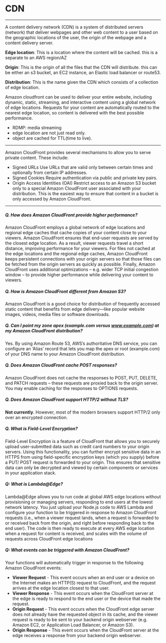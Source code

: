 # CDN
---

A content delivery network (CDN) is a system of distributed servers (network) that deliver webpages and other web content to a user based on the geographic locations of the user, the origin of the webpage and a content delivery server.

**Edge location**: This is a location where the content will be cached. this is a separate to an AWS region/AZ

**Origin**: This is the origin of all the files that the CDN will distribute. this can be either an s3 bucket, an EC2 instance, an Elastic load balancer or route53.

**Distribution**: This is the name given the CDN which consists of a collection of edge location.

Amazon cloudfront can be used to deliver your entire website, including dynamic, static, streaming, and interactive content using a global network of edge locations. Requests for your content are automatically routed to the nearest edge location, so content is delivered with the best possible performance.


- RDMP: media streaming
- edge location are not just read only.
- object are cached for TTL(time to live).

-----

Amazon CloudFront provides several mechanisms to allow you to serve private content. These include:
* Signed URLs Use URLs that are valid only between certain times and optionally from certain IP addresses. 
* Signed Cookies Require authentication via public and private key pairs.
* Origin Access Identities (OAI) Restrict access to an Amazon S3 bucket only to a special Amazon CloudFront user associated with your distribution. This is the easiest way to ensure that content in a bucket is only accessed by Amazon CloudFront.
---

##### Q. How does Amazon CloudFront provide higher performance?

Amazon CloudFront employs a global network of edge locations and regional edge caches that cache copies of your content close to your viewers. Amazon CloudFront ensures that end-user requests are served by the closest edge location. As a result, viewer requests travel a short distance, improving performance for your viewers. For files not cached at the edge locations and the regional edge caches, Amazon CloudFront keeps persistent connections with your origin servers so that those files can be fetched from the origin servers as quickly as possible. Finally, Amazon CloudFront uses additional optimizations – e.g. wider TCP initial congestion window – to provide higher performance while delivering your content to viewers.

##### Q. How is Amazon CloudFront different from Amazon S3?

Amazon CloudFront is a good choice for distribution of frequently accessed static content that benefits from edge delivery—like popular website images, videos, media files or software downloads.

##### Q. Can I point my zone apex (example.com versus www.example.com) at my Amazon CloudFront distribution?

Yes. By using Amazon Route 53, AWS’s authoritative DNS service, you can configure an ‘Alias’ record that lets you map the apex or root (example.com) of your DNS name to your Amazon CloudFront distribution. 

##### Q. Does Amazon CloudFront cache POST responses?

Amazon CloudFront does not cache the responses to POST, PUT, DELETE, and PATCH requests – these requests are proxied back to the origin server. You may enable caching for the responses to OPTIONS requests.

##### Q. Does Amazon CloudFront support HTTP/2 without TLS?

**Not currently**. However, most of the modern browsers support HTTP/2 only over an encrypted connection.

##### Q. What is Field-Level Encryption?

Field-Level Encryption is a feature of CloudFront that allows you to securely upload user-submitted data such as credit card numbers to your origin servers. Using this functionality, you can further encrypt sensitive data in an HTTPS from using field-specific encryption keys (which you supply) before a PUT/ POST request is forwarded to your origin. This ensures that sensitive data can only be decrypted and viewed by certain components or services in your application stack.

##### Q: What is Lambda@Edge?

Lambda@Edge allows you to run code at global AWS edge locations without provisioning or managing servers, responding to end users at the lowest network latency. You just upload your Node.js code to AWS Lambda and configure your function to be triggered in response to Amazon CloudFront requests (i.e., when a viewer request lands, when a request is forwarded to or received back from the origin, and right before responding back to the end user). The code is then ready to execute at every AWS edge location when a request for content is received, and scales with the volume of requests across CloudFront edge locations

##### Q: What events can be triggered with Amazon CloudFront?

Your functions will automatically trigger in response to the following Amazon CloudFront events:

- **Viewer Request** - This event occurs when an end user or a device on the Internet makes an HTTP(S) request to CloudFront, and the request arrives at the edge location closest to that user.
- **Viewer Response** - This event occurs when the CloudFront server at the edge is ready to respond to the end user or the device that made the request.
- **Origin Request** - This event occurs when the CloudFront edge server does not already have the requested object in its cache, and the viewer request is ready to be sent to your backend origin webserver (e.g. Amazon EC2, or Application Load Balancer, or Amazon S3).
- **Origin Response** - This event occurs when the CloudFront server at the edge receives a response from your backend origin webserver. 
